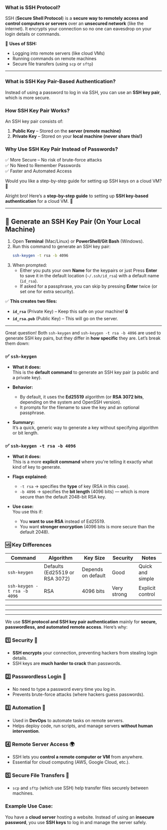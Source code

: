 ### **What is SSH Protocol?**  
SSH (**Secure Shell Protocol**) is a **secure way to remotely access and control computers or servers** over an **unsecured network** (like the internet). It encrypts your connection so no one can eavesdrop on your login details or commands.  

🔹 **Uses of SSH:**  
- Logging into remote servers (like cloud VMs)  
- Running commands on remote machines  
- Secure file transfers (using `scp` or `sftp`)  

---

### **What is SSH Key Pair-Based Authentication?**  
Instead of using a password to log in via SSH, you can use an **SSH key pair**, which is more secure.  

### **How SSH Key Pair Works?**  
An SSH key pair consists of:  
1. **Public Key** – Stored on the **server (remote machine)**  
2. **Private Key** – Stored on your **local machine (never share this!)**  


### **Why Use SSH Key Pair Instead of Passwords?**  
✅ More Secure – No risk of brute-force attacks  
✅ No Need to Remember Passwords  
✅ Faster and Automated Access  

Would you like a step-by-step guide for setting up SSH keys on a cloud VM? 🚀

Alright bro! Here’s a **step-by-step guide** to setting up **SSH key-based authentication** for a cloud VM. 🚀  

---

## **🔹 Generate an SSH Key Pair (On Your Local Machine)**
1. Open **Terminal** (Mac/Linux) or **PowerShell/Git Bash** (Windows).  
2. Run this command to generate an SSH key pair:  
   ```bash
   ssh-keygen -t rsa -b 4096
   ```
3. When prompted:  
   - Either you puts your own **Name** for the keypairs or just Press **Enter** to save it in the default location (`~/.ssh/id_rsa`) with a default name (`id_rsa`).  
   - If asked for a passphrase, you can skip by pressing **Enter** twice (or set one for extra security).  

✅ **This creates two files:**  
- **`id_rsa`** (Private Key) – Keep this safe on your machine! 🔒  
- **`id_rsa.pub`** (Public Key) – This will go on the server.  

---

Great question! Both `ssh-keygen` and `ssh-keygen -t rsa -b 4096` are used to generate SSH key pairs, but they differ in **how specific** they are. Let’s break them down:


### ✅ `ssh-keygen`

- **What it does:**  
  This is the **default command** to generate an SSH key pair (a public and a private key).

- **Behavior:**  
  - By default, it uses the **Ed25519** algorithm (or **RSA 3072 bits**, depending on the system and OpenSSH version).
  - It prompts for the filename to save the key and an optional passphrase.

- **Summary:**  
  It’s a quick, generic way to generate a key without specifying algorithm or bit length.


### ✅ `ssh-keygen -t rsa -b 4096`

- **What it does:**  
  This is a more **explicit command** where you're telling it exactly what kind of key to generate.

- **Flags explained:**
  - `-t rsa` → specifies the **type** of key (RSA in this case).
  - `-b 4096` → specifies the **bit length** (4096 bits) — which is more secure than the default 2048-bit RSA key.

- **Use case:**  
  You use this if:
  - You **want to use RSA** instead of Ed25519.
  - You want **stronger encryption** (4096 bits is more secure than the default 2048).

### 🆚 Key Differences

| Command | Algorithm | Key Size | Security | Notes |
|--------|------------|----------|----------|-------|
| `ssh-keygen` | Defaults (Ed25519 or RSA 3072) | Depends on default | Good | Quick and simple |
| `ssh-keygen -t rsa -b 4096` | RSA | 4096 bits | Very strong | Explicit control |

---
---
---


We use **SSH protocol and SSH key pair authentication** mainly for **secure, passwordless, and automated remote access**. Here’s why:  

### **1️⃣ Security** 🔐  
- **SSH encrypts** your connection, preventing hackers from stealing login details.  
- SSH keys are **much harder to crack** than passwords.  

### **2️⃣ Passwordless Login** 🚀  
- No need to type a password every time you log in.  
- Prevents brute-force attacks (where hackers guess passwords).  

### **3️⃣ Automation** 🤖  
- Used in **DevOps** to automate tasks on remote servers.  
- Helps deploy code, run scripts, and manage servers **without human intervention**.  

### **4️⃣ Remote Server Access** 🌍  
- SSH lets you **control a remote computer or VM** from anywhere.  
- Essential for cloud computing (AWS, Google Cloud, etc.).  

### **5️⃣ Secure File Transfers** 📂  
- `scp` and `sftp` (which use SSH) help transfer files securely between machines.  

### **Example Use Case:**  
You have a **cloud server** hosting a website. Instead of using an **insecure password**, you use **SSH keys** to log in and manage the server safely.  
